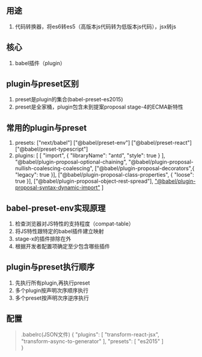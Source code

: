 ## 用途
   1. 代码转换器，将es6转es5（高版本js代码转为低版本js代码），jsx转js 

## 核心
   1. babel插件（plugin）       

## plugin与preset区别  
   1. preset是plugin的集合(babel-preset-es2015)   
   2. preset是全家桶，plugin包含未到提案proposal stage-4的ECMA新特性

## 常用的plugin与preset
   1. presets: ["next/babel"] ["@babel/preset-env"] ["@babel/preset-react"] ["@babel/preset-typescript"]
   2. plugins: [
      [
         "import", {
            "libraryName": "antd",
            "style": true
         }
      ],
      "@babel/plugin-proposal-optional-chaining",
      "@babel/plugin-proposal-nullish-coalescing-coalescing",
      ["@babel/plugin-proposal-decorators",{ "legacy": true }],
      ["@babel/plugin-proposal-class-properties", { "loose": true }],
      ["@babel/plugin-proposal-object-rest-spread"],
      ["@babel/plugin-proposal-syntax-dynamic-import"](识别import()动态导入语法)
   ] 

## babel-preset-env实现原理
   1. 检查浏览器对JS特性的支持程度（compat-table）
   2. 将JS特性跟特定的babel插件建立映射
   3. stage-x的插件排除在外
   4. 根据开发者配置项确定至少包含哪些插件

## plugin与preset执行顺序
   1. 先执行所有plugin,再执行preset
   2. 多个plugin按声明次序顺序执行
   3. 多个preset按声明次序逆序执行

## 配置
   > .babelrc(JSON文件)
   > {
   >   "plugins": [
   >        "transform-react-jsx",    
   >        "transform-async-to-generator"
   >    ],
   >    "presets": [
   >        "es2015"
   >    ]  
   > }        


